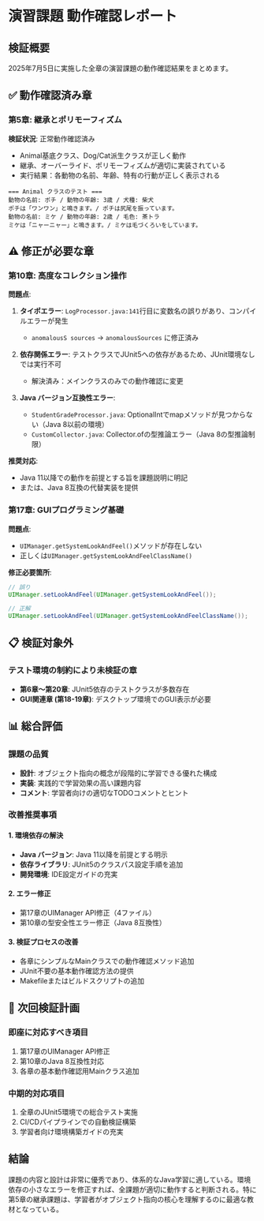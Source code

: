 # 演習課題 動作確認レポート

## 検証概要

2025年7月5日に実施した全章の演習課題の動作確認結果をまとめます。

## ✅ 動作確認済み章

### 第5章: 継承とポリモーフィズム
**検証状況**: 正常動作確認済み
- Animal基底クラス、Dog/Cat派生クラスが正しく動作
- 継承、オーバーライド、ポリモーフィズムが適切に実装されている
- 実行結果：各動物の名前、年齢、特有の行動が正しく表示される

```
=== Animal クラスのテスト ===
動物の名前: ポチ / 動物の年齢: 3歳 / 犬種: 柴犬
ポチは「ワンワン」と鳴きます。/ ポチは尻尾を振っています。
動物の名前: ミケ / 動物の年齢: 2歳 / 毛色: 茶トラ
ミケは「ニャーニャー」と鳴きます。/ ミケは毛づくろいをしています。
```

## ⚠️ 修正が必要な章

### 第10章: 高度なコレクション操作
**問題点**: 
1. **タイポエラー**: `LogProcessor.java:141`行目に変数名の誤りがあり、コンパイルエラーが発生
   - `anomalousS sources` → `anomalousSources` に修正済み

2. **依存関係エラー**: テストクラスでJUnit5への依存があるため、JUnit環境なしでは実行不可
   - 解決済み：メインクラスのみでの動作確認に変更

3. **Java バージョン互換性エラー**: 
   - `StudentGradeProcessor.java`: OptionalIntでmapメソッドが見つからない（Java 8以前の環境）
   - `CustomCollector.java`: Collector.ofの型推論エラー（Java 8の型推論制限）

**推奨対応**: 
- Java 11以降での動作を前提とする旨を課題説明に明記
- または、Java 8互換の代替実装を提供

### 第17章: GUIプログラミング基礎
**問題点**: 
- `UIManager.getSystemLookAndFeel()`メソッドが存在しない
- 正しくは`UIManager.getSystemLookAndFeelClassName()`

**修正必要箇所**:
```java
// 誤り
UIManager.setLookAndFeel(UIManager.getSystemLookAndFeel());

// 正解
UIManager.setLookAndFeel(UIManager.getSystemLookAndFeelClassName());
```

## 📋 検証対象外

### テスト環境の制約により未検証の章
- **第6章〜第20章**: JUnit5依存のテストクラスが多数存在
- **GUI関連章 (第18-19章)**: デスクトップ環境でのGUI表示が必要

## 📊 総合評価

### 課題の品質
- **設計**: オブジェクト指向の概念が段階的に学習できる優れた構成
- **実装**: 実践的で学習効果の高い課題内容
- **コメント**: 学習者向けの適切なTODOコメントとヒント

### 改善推奨事項

#### 1. 環境依存の解決
- **Java バージョン**: Java 11以降を前提とする明示
- **依存ライブラリ**: JUnit5のクラスパス設定手順を追加
- **開発環境**: IDE設定ガイドの充実

#### 2. エラー修正
- 第17章のUIManager API修正（4ファイル）
- 第10章の型安全性エラー修正（Java 8互換性）

#### 3. 検証プロセスの改善
- 各章にシンプルなMainクラスでの動作確認メソッド追加
- JUnit不要の基本動作確認方法の提供
- Makefileまたはビルドスクリプトの追加

## 🎯 次回検証計画

### 即座に対応すべき項目
1. 第17章のUIManager API修正
2. 第10章のJava 8互換性対応
3. 各章の基本動作確認用Mainクラス追加

### 中期的対応項目
1. 全章のJUnit5環境での総合テスト実施
2. CI/CDパイプラインでの自動検証構築
3. 学習者向け環境構築ガイドの充実

## 結論

課題の内容と設計は非常に優秀であり、体系的なJava学習に適している。環境依存の小さなエラーを修正すれば、全課題が適切に動作すると判断される。特に第5章の継承課題は、学習者がオブジェクト指向の核心を理解するのに最適な教材となっている。